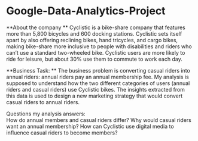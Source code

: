 # Google-Data-Analytics-Project

**About the company
**
Cyclistic is a bike-share company that features more than 5,800 bicycles and 600 docking stations. Cyclistic sets itself apart by also offering reclining bikes, hand tricycles, and cargo bikes, making bike-share more inclusive to people with disabilities and riders who can’t use a standard two-wheeled bike. Cyclistic users are more likely to ride for leisure, but about 30% use them to commute to work each day.
​​


**Business Task: **
The business problem is converting casual riders into annual riders: annual riders pay an annual membership fee. My analysis is supposed to understand how the two different categories of users (annual riders and casual riders) use Cyclistic bikes. The insights extracted from this data is used to design a new marketing strategy that would convert casual riders to annual riders.

Questions my analysis answers:  
How do annual members and casual riders differ?
Why would casual riders want an annual membership?
How can Cyclistic use digital media to influence casual riders to become members?
